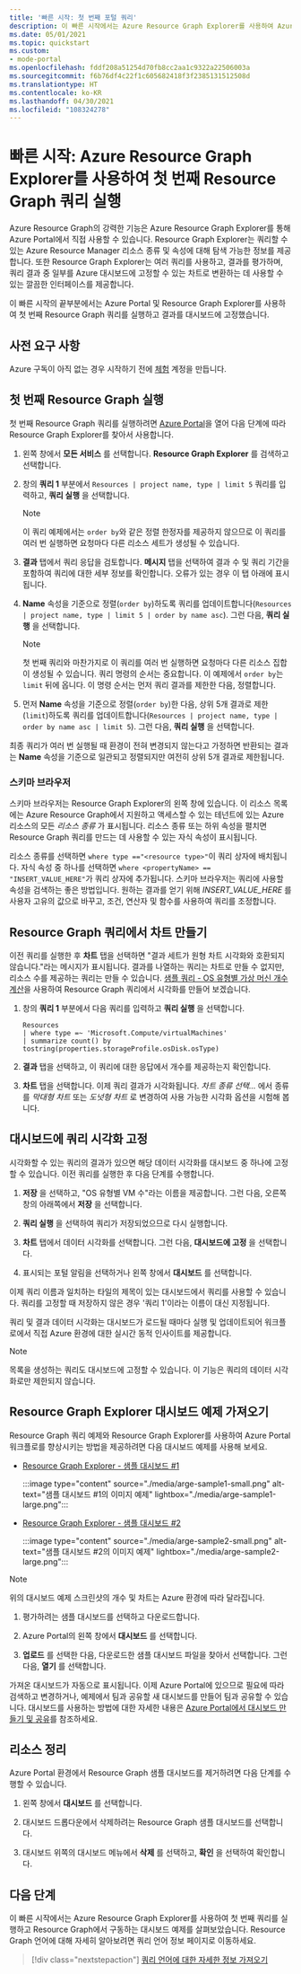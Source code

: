 ```yaml
---
title: '빠른 시작: 첫 번째 포털 쿼리'
description: 이 빠른 시작에서는 Azure Resource Graph Explorer를 사용하여 Azure Portal에서 첫 번째 쿼리를 실행하는 단계를 따릅니다.
ms.date: 05/01/2021
ms.topic: quickstart
ms.custom:
- mode-portal
ms.openlocfilehash: fddf208a51254d70fb8cc2aa1c9322a22506003a
ms.sourcegitcommit: f6b76df4c22f1c605682418f3f2385131512508d
ms.translationtype: HT
ms.contentlocale: ko-KR
ms.lasthandoff: 04/30/2021
ms.locfileid: "108324278"
---
```

# <a name="quickstart-run-your-first-resource-graph-query-using-azure-resource-graph-explorer"></a>빠른 시작: Azure Resource Graph Explorer를 사용하여 첫 번째 Resource Graph 쿼리 실행

Azure Resource Graph의 강력한 기능은 Azure Resource Graph Explorer를 통해 Azure Portal에서 직접 사용할 수 있습니다. Resource Graph Explorer는 쿼리할 수 있는 Azure Resource Manager 리소스 종류 및 속성에 대해 탐색 가능한 정보를 제공합니다. 또한 Resource Graph Explorer는 여러 쿼리를 사용하고, 결과를 평가하며, 쿼리 결과 중 일부를 Azure 대시보드에 고정할 수 있는 차트로 변환하는 데 사용할 수 있는 깔끔한 인터페이스를 제공합니다.

이 빠른 시작의 끝부분에서는 Azure Portal 및 Resource Graph Explorer를 사용하여 첫 번째 Resource Graph 쿼리를 실행하고 결과를 대시보드에 고정했습니다.

## <a name="prerequisites"></a>사전 요구 사항

Azure 구독이 아직 없는 경우 시작하기 전에 [체험](https://azure.microsoft.com/free/) 계정을 만듭니다.

## <a name="run-your-first-resource-graph-query"></a>첫 번째 Resource Graph 실행

첫 번째 Resource Graph 쿼리를 실행하려면 [Azure Portal](https://portal.azure.com)을 열어 다음 단계에 따라 Resource Graph Explorer를 찾아서 사용합니다.

1. 왼쪽 창에서 **모든 서비스** 를 선택합니다. **Resource Graph Explorer** 를 검색하고 선택합니다.

1. 창의 **쿼리 1** 부분에서 `Resources | project name, type | limit 5` 쿼리를 입력하고, **쿼리 실행** 을 선택합니다.

   > [!NOTE]
   > 이 쿼리 예제에서는 `order by`와 같은 정렬 한정자를 제공하지 않으므로 이 쿼리를 여러 번 실행하면 요청마다 다른 리소스 세트가 생성될 수 있습니다.

1. **결과** 탭에서 쿼리 응답을 검토합니다. **메시지** 탭을 선택하여 결과 수 및 쿼리 기간을 포함하여 쿼리에 대한 세부 정보를 확인합니다. 오류가 있는 경우 이 탭 아래에 표시됩니다.

1. **Name** 속성을 기준으로 정렬(`order by`)하도록 쿼리를 업데이트합니다(`Resources | project name, type | limit 5 | order by name asc`). 그런 다음, **쿼리 실행** 을 선택합니다.

   > [!NOTE]
   > 첫 번째 쿼리와 마찬가지로 이 쿼리를 여러 번 실행하면 요청마다 다른 리소스 집합이 생성될 수 있습니다. 쿼리 명령의 순서는 중요합니다. 이 예제에서 `order by`는 `limit` 뒤에 옵니다. 이 명령 순서는 먼저 쿼리 결과를 제한한 다음, 정렬합니다.

1. 먼저 **Name** 속성을 기준으로 정렬(`order by`)한 다음, 상위 5개 결과로 제한(`limit`)하도록 쿼리를 업데이트합니다(`Resources | project name, type | order by name asc | limit 5`). 그런 다음, **쿼리 실행** 을 선택합니다.

최종 쿼리가 여러 번 실행될 때 환경이 전혀 변경되지 않는다고 가정하면 반환되는 결과는 **Name** 속성을 기준으로 일관되고 정렬되지만 여전히 상위 5개 결과로 제한됩니다.

### <a name="schema-browser"></a>스키마 브라우저

스키마 브라우저는 Resource Graph Explorer의 왼쪽 창에 있습니다. 이 리소스 목록에는 Azure Resource Graph에서 지원하고 액세스할 수 있는 테넌트에 있는 Azure 리소스의 모든 _리소스 종류_ 가 표시됩니다. 리소스 종류 또는 하위 속성을 펼치면 Resource Graph 쿼리를 만드는 데 사용할 수 있는 자식 속성이 표시됩니다.

리소스 종류를 선택하면 `where type =="<resource type>"`이 쿼리 상자에 배치됩니다. 자식 속성 중 하나를 선택하면 `where <propertyName> == "INSERT_VALUE_HERE"`가 쿼리 상자에 추가됩니다.
스키마 브라우저는 쿼리에 사용할 속성을 검색하는 좋은 방법입니다. 원하는 결과를 얻기 위해 _INSERT\_VALUE\_HERE_ 를 사용자 고유의 값으로 바꾸고, 조건, 연산자 및 함수를 사용하여 쿼리를 조정합니다.

## <a name="create-a-chart-from-the-resource-graph-query"></a>Resource Graph 쿼리에서 차트 만들기

이전 쿼리를 실행한 후 **차트** 탭을 선택하면 "결과 세트가 원형 차트 시각화와 호환되지 않습니다."라는 메시지가 표시됩니다. 결과를 나열하는 쿼리는 차트로 만들 수 없지만, 리소스 수를 제공하는 쿼리는 만들 수 있습니다. [샘플 쿼리 - OS 유형별 가상 머신 개수 계산](./samples/starter.md#count-os)을 사용하여 Resource Graph 쿼리에서 시각화를 만들어 보겠습니다.

1. 창의 **쿼리 1** 부분에서 다음 쿼리를 입력하고 **쿼리 실행** 을 선택합니다.

   ```kusto
   Resources
   | where type =~ 'Microsoft.Compute/virtualMachines'
   | summarize count() by tostring(properties.storageProfile.osDisk.osType)
   ```

1. **결과** 탭을 선택하고, 이 쿼리에 대한 응답에서 개수를 제공하는지 확인합니다.

1. **차트** 탭을 선택합니다. 이제 쿼리 결과가 시각화됩니다. _차트 종류 선택..._ 에서 종류를 _막대형 차트_ 또는 _도넛형 차트_ 로 변경하여 사용 가능한 시각화 옵션을 시험해 봅니다.

## <a name="pin-the-query-visualization-to-a-dashboard"></a>대시보드에 쿼리 시각화 고정

시각화할 수 있는 쿼리의 결과가 있으면 해당 데이터 시각화를 대시보드 중 하나에 고정할 수 있습니다. 이전 쿼리를 실행한 후 다음 단계를 수행합니다.

1. **저장** 을 선택하고, "OS 유형별 VM 수"라는 이름을 제공합니다. 그런 다음, 오른쪽 창의 아래쪽에서 **저장** 을 선택합니다.

1. **쿼리 실행** 을 선택하여 쿼리가 저장되었으므로 다시 실행합니다.

1. **차트** 탭에서 데이터 시각화를 선택합니다. 그런 다음, **대시보드에 고정** 을 선택합니다.

1. 표시되는 포털 알림을 선택하거나 왼쪽 창에서 **대시보드** 를 선택합니다.

이제 쿼리 이름과 일치하는 타일의 제목이 있는 대시보드에서 쿼리를 사용할 수 있습니다. 쿼리를 고정할 때 저장하지 않은 경우 '쿼리 1'이라는 이름이 대신 지정됩니다.

쿼리 및 결과 데이터 시각화는 대시보드가 로드될 때마다 실행 및 업데이트되어 워크플로에서 직접 Azure 환경에 대한 실시간 동적 인사이트를 제공합니다.

> [!NOTE]
> 목록을 생성하는 쿼리도 대시보드에 고정할 수 있습니다. 이 기능은 쿼리의 데이터 시각화로만 제한되지 않습니다.

## <a name="import-example-resource-graph-explorer-dashboards"></a>Resource Graph Explorer 대시보드 예제 가져오기

Resource Graph 쿼리 예제와 Resource Graph Explorer를 사용하여 Azure Portal 워크플로를 향상시키는 방법을 제공하려면 다음 대시보드 예제를 사용해 보세요.

- [Resource Graph Explorer - 샘플 대시보드 #1](https://github.com/Azure-Samples/Governance/blob/master/src/resource-graph/portal-dashboards/sample-1/resourcegraphexplorer-sample-1.json)

  :::image type="content" source="./media/arge-sample1-small.png" alt-text="샘플 대시보드 #1의 이미지 예제" lightbox="./media/arge-sample1-large.png":::

- [Resource Graph Explorer - 샘플 대시보드 #2](https://github.com/Azure-Samples/Governance/blob/master/src/resource-graph/portal-dashboards/sample-2/resourcegraphexplorer-sample-2.json)

  :::image type="content" source="./media/arge-sample2-small.png" alt-text="샘플 대시보드 #2의 이미지 예제" lightbox="./media/arge-sample2-large.png":::

> [!NOTE]
> 위의 대시보드 예제 스크린샷의 개수 및 차트는 Azure 환경에 따라 달라집니다.

1. 평가하려는 샘플 대시보드를 선택하고 다운로드합니다.

1. Azure Portal의 왼쪽 창에서 **대시보드** 를 선택합니다.

1. **업로드** 를 선택한 다음, 다운로드한 샘플 대시보드 파일을 찾아서 선택합니다. 그런 다음, **열기** 를 선택합니다.

가져온 대시보드가 자동으로 표시됩니다. 이제 Azure Portal에 있으므로 필요에 따라 검색하고 변경하거나, 예제에서 팀과 공유할 새 대시보드를 만들어 팀과 공유할 수 있습니다. 대시보드를 사용하는 방법에 대한 자세한 내용은 [Azure Portal에서 대시보드 만들기 및 공유](../../azure-portal/azure-portal-dashboards.md)를 참조하세요.

## <a name="clean-up-resources"></a>리소스 정리

Azure Portal 환경에서 Resource Graph 샘플 대시보드를 제거하려면 다음 단계를 수행할 수 있습니다.

1. 왼쪽 창에서 **대시보드** 를 선택합니다.

1. 대시보드 드롭다운에서 삭제하려는 Resource Graph 샘플 대시보드를 선택합니다.

1. 대시보드 위쪽의 대시보드 메뉴에서 **삭제** 를 선택하고, **확인** 을 선택하여 확인합니다.

## <a name="next-steps"></a>다음 단계

이 빠른 시작에서는 Azure Resource Graph Explorer를 사용하여 첫 번째 쿼리를 실행하고 Resource Graph에서 구동하는 대시보드 예제를 살펴보았습니다. Resource Graph 언어에 대해 자세히 알아보려면 쿼리 언어 정보 페이지로 이동하세요.

> [!div class="nextstepaction"]
> [쿼리 언어에 대한 자세한 정보 가져오기](./concepts/query-language.md)
